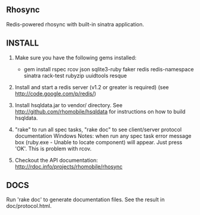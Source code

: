 Rhosync
-------------------------------------------------------------

Redis-powered rhosync with built-in sinatra application.

INSTALL
-------------------------------------------------------------
1. Make sure you have the following gems installed:

	* gem install rspec rcov json sqlite3-ruby faker redis redis-namespace sinatra rack-test rubyzip uuidtools resque
	
2. Install and start a redis server (v1.2 or greater is required) (see <http://code.google.com/p/redis/>)

3. Install hsqldata.jar to vendor/ directory.  See <http://github.com/rhomobile/hsqldata> for instructions on how to build hsqldata.

4. "rake" to run all spec tasks, "rake doc" to see client/server protocol documentation
Windows Notes: when run any spec task error message box (ruby.exe - Unable to locate component) will appear. Just press 'OK'. This is problem with rcov.

5. Checkout the API documentation: <http://rdoc.info/projects/rhomobile/rhosync>

DOCS
-------------------------------------------------------------
Run 'rake doc' to generate documentation files.  See the result in doc/protocol.html.